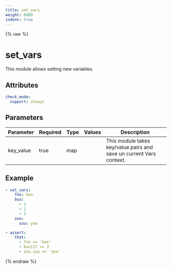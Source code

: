 ```yaml
---
title: set_vars
weight: 6000
indent: true
---
```


{% raw %}
# set_vars

This module allows setting new variables.

## Attributes

```yaml
check_mode:
  support: always
```

## Parameters

| Parameter | Required | Type  | Values | Description                                                         |
|-----------|----------|-------|--------|---------------------------------------------------------------------|
| key_value | true     | map   |        | This module takes key/value pairs and save un current Vars context. |

## Example

```yaml
- set_vars:
    foo: boo
    buu:
      - 1
      - 2
      - 3
    zoo:
      suu: yea

- assert:
    that:
      - foo == 'boo'
      - buu[2] == 3
      - zoo.suu == 'yea'
```

{% endraw %}